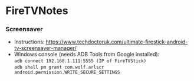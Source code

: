 # FireTVNotes
### Screensaver
- Instructions: https://www.techdoctoruk.com/ultimate-firestick-android-tv-screensaver-manager/
- Windows console (needs ADB Tools from Google installed):  
```adb connect 192.168.1.111:5555 (IP of FireTVStick)```  
```adb shell pm grant com.wolf.arlscr android.permission.WRITE_SECURE_SETTINGS```

